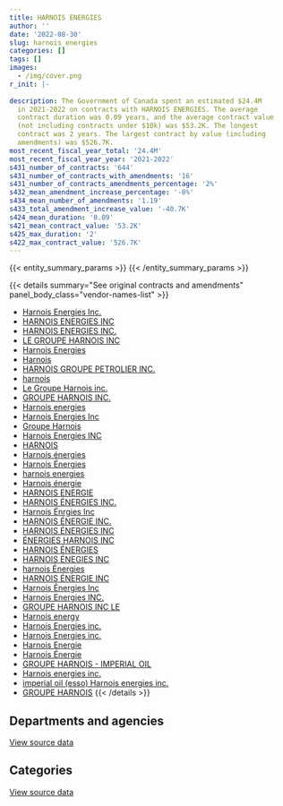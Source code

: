 ```yaml
---
title: HARNOIS ENERGIES
author: ''
date: '2022-08-30'
slug: harnois_energies
categories: []
tags: []
images:
  - /img/cover.png
r_init: |-
  
description: The Government of Canada spent an estimated $24.4M
  in 2021-2022 on contracts with HARNOIS ENERGIES. The average
  contract duration was 0.09 years, and the average contract value
  (not including contracts under $10k) was $53.2K. The longest
  contract was 2 years. The largest contract by value (including
  amendments) was $526.7K.
most_recent_fiscal_year_total: '24.4M'
most_recent_fiscal_year_year: '2021-2022'
s431_number_of_contracts: '644'
s431_number_of_contracts_with_amendments: '16'
s431_number_of_contracts_amendments_percentage: '2%'
s432_mean_amendment_increase_percentage: '-8%'
s434_mean_number_of_amendments: '1.19'
s433_total_amendment_increase_value: '-40.7K'
s424_mean_duration: '0.09'
s421_mean_contract_value: '53.2K'
s425_max_duration: '2'
s422_max_contract_value: '526.7K'
---
```


<script src="/rmarkdown-libs/htmlwidgets/htmlwidgets.js"></script>
<link href="/rmarkdown-libs/datatables-css/datatables-crosstalk.css" rel="stylesheet" />
<script src="/rmarkdown-libs/datatables-binding/datatables.js"></script>
<script src="/rmarkdown-libs/jquery/jquery-3.6.0.min.js"></script>
<link href="/rmarkdown-libs/dt-core-bootstrap/css/dataTables.bootstrap.min.css" rel="stylesheet" />
<link href="/rmarkdown-libs/dt-core-bootstrap/css/dataTables.bootstrap.extra.css" rel="stylesheet" />
<script src="/rmarkdown-libs/dt-core-bootstrap/js/jquery.dataTables.min.js"></script>
<script src="/rmarkdown-libs/dt-core-bootstrap/js/dataTables.bootstrap.min.js"></script>
<link href="/rmarkdown-libs/crosstalk/css/crosstalk.min.css" rel="stylesheet" />
<script src="/rmarkdown-libs/crosstalk/js/crosstalk.min.js"></script>
<script src="/rmarkdown-libs/htmlwidgets/htmlwidgets.js"></script>
<link href="/rmarkdown-libs/datatables-css/datatables-crosstalk.css" rel="stylesheet" />
<script src="/rmarkdown-libs/datatables-binding/datatables.js"></script>
<script src="/rmarkdown-libs/jquery/jquery-3.6.0.min.js"></script>
<link href="/rmarkdown-libs/dt-core-bootstrap/css/dataTables.bootstrap.min.css" rel="stylesheet" />
<link href="/rmarkdown-libs/dt-core-bootstrap/css/dataTables.bootstrap.extra.css" rel="stylesheet" />
<script src="/rmarkdown-libs/dt-core-bootstrap/js/jquery.dataTables.min.js"></script>
<script src="/rmarkdown-libs/dt-core-bootstrap/js/dataTables.bootstrap.min.js"></script>
<link href="/rmarkdown-libs/crosstalk/css/crosstalk.min.css" rel="stylesheet" />
<script src="/rmarkdown-libs/crosstalk/js/crosstalk.min.js"></script>

{{< entity_summary_params >}}
{{< /entity_summary_params >}}

{{< details summary="See original contracts and amendments" panel_body_class="vendor-names-list" >}}
- [Harnois Energies Inc.](https://search.open.canada.ca/en/ct/?sort=contract_value_f%20desc&page=1&search_text=%22Harnois%20Energies%20Inc.%22)
- [HARNOIS ENERGIES INC](https://search.open.canada.ca/en/ct/?sort=contract_value_f%20desc&page=1&search_text=%22HARNOIS%20ENERGIES%20INC%22)
- [HARNOIS ENERGIES INC.](https://search.open.canada.ca/en/ct/?sort=contract_value_f%20desc&page=1&search_text=%22HARNOIS%20ENERGIES%20INC.%22)
- [LE GROUPE HARNOIS INC](https://search.open.canada.ca/en/ct/?sort=contract_value_f%20desc&page=1&search_text=%22LE%20GROUPE%20HARNOIS%20INC%22)
- [Harnois Energies](https://search.open.canada.ca/en/ct/?sort=contract_value_f%20desc&page=1&search_text=%22Harnois%20Energies%22)
- [Harnois](https://search.open.canada.ca/en/ct/?sort=contract_value_f%20desc&page=1&search_text=%22Harnois%22)
- [HARNOIS GROUPE PETROLIER INC.](https://search.open.canada.ca/en/ct/?sort=contract_value_f%20desc&page=1&search_text=%22HARNOIS%20GROUPE%20PETROLIER%20INC.%22)
- [harnois](https://search.open.canada.ca/en/ct/?sort=contract_value_f%20desc&page=1&search_text=%22harnois%22)
- [Le Groupe Harnois inc.](https://search.open.canada.ca/en/ct/?sort=contract_value_f%20desc&page=1&search_text=%22Le%20Groupe%20Harnois%20inc.%22)
- [GROUPE HARNOIS INC.](https://search.open.canada.ca/en/ct/?sort=contract_value_f%20desc&page=1&search_text=%22GROUPE%20HARNOIS%20INC.%22)
- [Harnois energies](https://search.open.canada.ca/en/ct/?sort=contract_value_f%20desc&page=1&search_text=%22Harnois%20energies%22)
- [Harnois Energies Inc](https://search.open.canada.ca/en/ct/?sort=contract_value_f%20desc&page=1&search_text=%22Harnois%20Energies%20Inc%22)
- [Groupe Harnois](https://search.open.canada.ca/en/ct/?sort=contract_value_f%20desc&page=1&search_text=%22Groupe%20Harnois%22)
- [Harnois Energies INC](https://search.open.canada.ca/en/ct/?sort=contract_value_f%20desc&page=1&search_text=%22Harnois%20Energies%20INC%22)
- [HARNOIS](https://search.open.canada.ca/en/ct/?sort=contract_value_f%20desc&page=1&search_text=%22HARNOIS%22)
- [Harnois énergies](https://search.open.canada.ca/en/ct/?sort=contract_value_f%20desc&page=1&search_text=%22Harnois%20%c3%a9nergies%22)
- [Harnois Énergies](https://search.open.canada.ca/en/ct/?sort=contract_value_f%20desc&page=1&search_text=%22Harnois%20%c3%89nergies%22)
- [harnois energies](https://search.open.canada.ca/en/ct/?sort=contract_value_f%20desc&page=1&search_text=%22harnois%20energies%22)
- [Harnois énergie](https://search.open.canada.ca/en/ct/?sort=contract_value_f%20desc&page=1&search_text=%22Harnois%20%c3%a9nergie%22)
- [HARNOIS ENERGIE](https://search.open.canada.ca/en/ct/?sort=contract_value_f%20desc&page=1&search_text=%22HARNOIS%20ENERGIE%22)
- [HARNOIS ÉNERGIES INC.](https://search.open.canada.ca/en/ct/?sort=contract_value_f%20desc&page=1&search_text=%22HARNOIS%20%c3%89NERGIES%20INC.%22)
- [Harnois Énrgies Inc](https://search.open.canada.ca/en/ct/?sort=contract_value_f%20desc&page=1&search_text=%22Harnois%20%c3%89nrgies%20Inc%22)
- [HARNOIS ÉNERGIE INC.](https://search.open.canada.ca/en/ct/?sort=contract_value_f%20desc&page=1&search_text=%22HARNOIS%20%c3%89NERGIE%20INC.%22)
- [HARNOIS ÉNERGIES INC](https://search.open.canada.ca/en/ct/?sort=contract_value_f%20desc&page=1&search_text=%22HARNOIS%20%c3%89NERGIES%20INC%22)
- [ÉNERGIES HARNOIS INC](https://search.open.canada.ca/en/ct/?sort=contract_value_f%20desc&page=1&search_text=%22%c3%89NERGIES%20HARNOIS%20INC%22)
- [HARNOIS ÉNERGIES](https://search.open.canada.ca/en/ct/?sort=contract_value_f%20desc&page=1&search_text=%22HARNOIS%20%c3%89NERGIES%22)
- [HARNOIS ÉNEGIES INC](https://search.open.canada.ca/en/ct/?sort=contract_value_f%20desc&page=1&search_text=%22HARNOIS%20%c3%89NEGIES%20INC%22)
- [harnois Énergies](https://search.open.canada.ca/en/ct/?sort=contract_value_f%20desc&page=1&search_text=%22harnois%20%c3%89nergies%22)
- [HARNOIS ÉNERGIE INC](https://search.open.canada.ca/en/ct/?sort=contract_value_f%20desc&page=1&search_text=%22HARNOIS%20%c3%89NERGIE%20INC%22)
- [Harnois Énergies Inc](https://search.open.canada.ca/en/ct/?sort=contract_value_f%20desc&page=1&search_text=%22Harnois%20%c3%89nergies%20Inc%22)
- [Harnois Energies INC.](https://search.open.canada.ca/en/ct/?sort=contract_value_f%20desc&page=1&search_text=%22Harnois%20Energies%20INC.%22)
- [GROUPE HARNOIS INC LE](https://search.open.canada.ca/en/ct/?sort=contract_value_f%20desc&page=1&search_text=%22GROUPE%20HARNOIS%20INC%20LE%22)
- [Harnois energy](https://search.open.canada.ca/en/ct/?sort=contract_value_f%20desc&page=1&search_text=%22Harnois%20energy%22)
- [Harnois Energies inc.](https://search.open.canada.ca/en/ct/?sort=contract_value_f%20desc&page=1&search_text=%22Harnois%20Energies%20inc.%22)
- [Harnois Energies inc.](https://search.open.canada.ca/en/ct/?sort=contract_value_f%20desc&page=1&search_text=%22Harnois%20Energies%20%20inc.%22)
- [Harnois Energie](https://search.open.canada.ca/en/ct/?sort=contract_value_f%20desc&page=1&search_text=%22Harnois%20Energie%22)
- [Harnois Énergie](https://search.open.canada.ca/en/ct/?sort=contract_value_f%20desc&page=1&search_text=%22Harnois%20%c3%89nergie%22)
- [GROUPE HARNOIS - IMPERIAL OIL](https://search.open.canada.ca/en/ct/?sort=contract_value_f%20desc&page=1&search_text=%22GROUPE%20HARNOIS%20-%20IMPERIAL%20OIL%22)
- [Harnois energies inc.](https://search.open.canada.ca/en/ct/?sort=contract_value_f%20desc&page=1&search_text=%22Harnois%20energies%20inc.%22)
- [imperial oil (esso) Harnois energies inc.](https://search.open.canada.ca/en/ct/?sort=contract_value_f%20desc&page=1&search_text=%22imperial%20oil%20%28esso%29%20Harnois%20energies%20inc.%22)
- [GROUPE HARNOIS](https://search.open.canada.ca/en/ct/?sort=contract_value_f%20desc&page=1&search_text=%22GROUPE%20HARNOIS%22)
{{< /details >}}

## Departments and agencies

<div id="htmlwidget-1" style="width:100%;height:auto;" class="datatables html-widget"></div>
<script type="application/json" data-for="htmlwidget-1">{"x":{"style":"bootstrap","filter":"none","vertical":false,"data":[["<a href=\"/departments/csc-scc/\">Correctional Service of Canada<\/a>","<a href=\"/departments/dfo-mpo/\">Fisheries and Oceans Canada<\/a>","<a href=\"/departments/dnd-mdn/\">National Defence<\/a>","<a href=\"/departments/ec/\">Environment and Climate Change Canada<\/a>","<a href=\"/departments/nrc-cnrc/\">National Research Council Canada<\/a>","<a href=\"/departments/nrcan-rncan/\">Natural Resources Canada<\/a>","<a href=\"/departments/pc/\">Parks Canada<\/a>","<a href=\"/departments/tc/\">Transport Canada<\/a>"],[null,176494.63,null,20160,null,231666.83,null,426517.75],[98669.48,null,1036343.64,14716.8,908286.33,null,21560.11,469175.92],[null,135032.38,1792261.13,null,435485.16,null,null,431715.37],[94731.04,1496313.52,21799121.52,null,671849,null,32482.86,326798.48]],"container":"<table class=\"table table-striped table-hover row-border order-column display\">\n  <thead>\n    <tr>\n      <th>Department<\/th>\n      <th>2018-2019<\/th>\n      <th>2019-2020<\/th>\n      <th>2020-2021<\/th>\n      <th>2021-2022<\/th>\n    <\/tr>\n  <\/thead>\n<\/table>","options":{"order":[[4,"desc"]],"pageLength":10,"autoWidth":true,"columnDefs":[{"targets":1,"render":"function(data, type, row, meta) {\n    return type !== 'display' ? data : DTWidget.formatCurrency(data, \"$\", 2, 3, \",\", \".\", true, null);\n  }"},{"targets":2,"render":"function(data, type, row, meta) {\n    return type !== 'display' ? data : DTWidget.formatCurrency(data, \"$\", 2, 3, \",\", \".\", true, null);\n  }"},{"targets":3,"render":"function(data, type, row, meta) {\n    return type !== 'display' ? data : DTWidget.formatCurrency(data, \"$\", 2, 3, \",\", \".\", true, null);\n  }"},{"targets":4,"render":"function(data, type, row, meta) {\n    return type !== 'display' ? data : DTWidget.formatCurrency(data, \"$\", 2, 3, \",\", \".\", true, null);\n  }"},{"width":"16%","targets":[1,2,3,4]},{"className":"dt-right","targets":[1,2,3,4]}],"orderClasses":false}},"evals":["options.columnDefs.0.render","options.columnDefs.1.render","options.columnDefs.2.render","options.columnDefs.3.render"],"jsHooks":[]}</script>
<p class="text-right">
<a href="https://github.com/GoC-Spending/contracts-data/tree/main/data/out/vendors/harnois_energies/summary_by_fiscal_year_by_department.csv" class="source-data-link btn btn-link">View source data</a>
</p>

## Categories

<div id="htmlwidget-2" style="width:100%;height:auto;" class="datatables html-widget"></div>
<script type="application/json" data-for="htmlwidget-2">{"x":{"style":"bootstrap","filter":"none","vertical":false,"data":[["<a href=\"/categories/office_management/\">Office management<\/a>","<a href=\"/categories/defence/\">Defence<\/a>","<a href=\"/categories/transportation_and_logistics/\">Transportation and logistics<\/a>","<a href=\"/categories/industrial_products_and_services/\">Industrial products and services<\/a>"],[null,null,854839.21,null],[null,1036343.64,1437597.8,74810.84],[null,1792261.13,1002232.91,null],[86016.54,21673952.32,2497324.85,164002.72]],"container":"<table class=\"table table-striped table-hover row-border order-column display\">\n  <thead>\n    <tr>\n      <th>Category<\/th>\n      <th>2018-2019<\/th>\n      <th>2019-2020<\/th>\n      <th>2020-2021<\/th>\n      <th>2021-2022<\/th>\n    <\/tr>\n  <\/thead>\n<\/table>","options":{"order":[[4,"desc"]],"dom":"t","pageLength":30,"autoWidth":true,"columnDefs":[{"targets":1,"render":"function(data, type, row, meta) {\n    return type !== 'display' ? data : DTWidget.formatCurrency(data, \"$\", 2, 3, \",\", \".\", true, null);\n  }"},{"targets":2,"render":"function(data, type, row, meta) {\n    return type !== 'display' ? data : DTWidget.formatCurrency(data, \"$\", 2, 3, \",\", \".\", true, null);\n  }"},{"targets":3,"render":"function(data, type, row, meta) {\n    return type !== 'display' ? data : DTWidget.formatCurrency(data, \"$\", 2, 3, \",\", \".\", true, null);\n  }"},{"targets":4,"render":"function(data, type, row, meta) {\n    return type !== 'display' ? data : DTWidget.formatCurrency(data, \"$\", 2, 3, \",\", \".\", true, null);\n  }"},{"width":"16%","targets":[1,2,3,4]},{"className":"dt-right","targets":[1,2,3,4]}],"orderClasses":false,"lengthMenu":[10,25,30,50,100]}},"evals":["options.columnDefs.0.render","options.columnDefs.1.render","options.columnDefs.2.render","options.columnDefs.3.render"],"jsHooks":[]}</script>
<p class="text-right">
<a href="https://github.com/GoC-Spending/contracts-data/tree/main/data/out/vendors/harnois_energies/summary_by_fiscal_year_by_category.csv" class="source-data-link btn btn-link">View source data</a>
</p>
